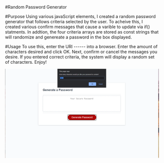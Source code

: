 #Random Password Generator

#Purpose
Using various javaScript elements, I created a random password generator that follows criteria selected by the user.
To acheive this, I created various confirm messages that cause a varible to update via if() statments.
In addtion, the four criteria arrays are stored as const strings that will randomize and genereate a password in the box displayed.

#Usage
To use this, enter the URl ------ into a browser. Enter the amount of characters desired and click OK. Next, confirm or cancel the messages you desire. If you entered correct criteria, the system will display a random set of characters. Enjoy!

![alt text](./screenshot.png)
